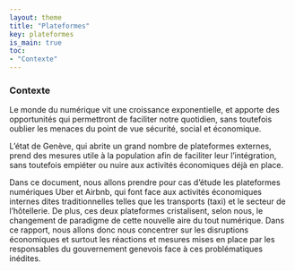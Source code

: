 ```yaml
---
layout: theme
title: "Plateformes"
key: plateformes
is_main: true
toc:
- "Contexte"
---
```


### Contexte

Le monde du numérique vit une croissance exponentielle, et apporte des opportunités qui permettront de faciliter notre quotidien, sans toutefois oublier les menaces du point de vue sécurité, social et économique. 

L’état de Genève, qui abrite un grand nombre de plateformes externes, prend des mesures utile à la population afin de faciliter leur l’intégration,  sans toutefois empiéter ou nuire aux activités économiques déjà en place.

Dans ce document, nous allons prendre pour cas d’étude les plateformes numériques Uber et Airbnb, qui font face aux activités économiques internes dites traditionnelles telles que les transports (taxi) et le secteur de l’hôtellerie.
De plus, ces deux plateformes cristalisent, selon nous, le changement de paradigme de cette nouvelle aire du tout numérique. Dans ce rapport, nous allons donc nous concentrer sur les disruptions économiques et surtout les réactions et mesures mises en place par les responsables du gouvernement genevois face à ces problématiques inédites.

